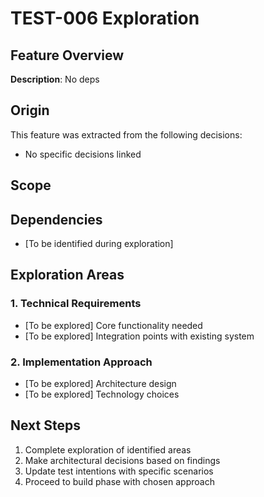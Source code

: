 # TEST-006 Exploration

## Feature Overview
**Description**: No deps


## Origin
This feature was extracted from the following decisions:
- No specific decisions linked



## Scope




## Dependencies
- [To be identified during exploration]

## Exploration Areas
### 1. Technical Requirements
- [To be explored] Core functionality needed
- [To be explored] Integration points with existing system

### 2. Implementation Approach
- [To be explored] Architecture design
- [To be explored] Technology choices

## Next Steps
1. Complete exploration of identified areas
2. Make architectural decisions based on findings
3. Update test intentions with specific scenarios
4. Proceed to build phase with chosen approach
